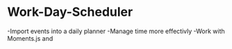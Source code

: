 # Work-Day-Scheduler
-Import events into a daily planner
-Manage time more effectivly
-Work with Moments.js and 
